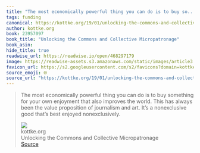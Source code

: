 ```yaml
---
title: "The most economically powerful thing you can do is to buy so..."
tags: funding
canonical: https://kottke.org/19/01/unlocking-the-commons-and-collective-micropatronage
author: kottke.org
book: 23957097
book_title: "Unlocking the Commons and Collective Micropatronage"
book_asin: 
hide_title: true
readwise_url: https://readwise.io/open/468297179
image: https://readwise-assets.s3.amazonaws.com/static/images/article3.5c705a01b476.png
favicon_url: https://s2.googleusercontent.com/s2/favicons?domain=kottke.org
source_emoji: 🌐
source_url: "https://kottke.org/19/01/unlocking-the-commons-and-collective-micropatronage#:~:text=The%20most%20economically,best%20enjoyed%20nonexclusively."
---
```


> The most economically powerful thing you can do is to buy something for your own enjoyment that also improves the world. This has always been the value proposition of journalism and art. It’s a nonexclusive good that’s best enjoyed nonexclusively.
> <div class="quoteback-footer"><div class="quoteback-avatar"><img class="mini-favicon" src="https://s2.googleusercontent.com/s2/favicons?domain=kottke.org"></div><div class="quoteback-metadata"><div class="metadata-inner"><span style="display:none">FROM:</span><div aria-label="kottke.org" class="quoteback-author"> kottke.org</div><div aria-label="Unlocking the Commons and Collective Micropatronage" class="quoteback-title"> Unlocking the Commons and Collective Micropatronage</div></div></div><div class="quoteback-backlink"><a target="_blank" aria-label="go to the full text of this quotation" rel="noopener" href="https://kottke.org/19/01/unlocking-the-commons-and-collective-micropatronage#:~:text=The%20most%20economically,best%20enjoyed%20nonexclusively." class="quoteback-arrow"> Source</a></div></div>